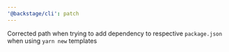 ```yaml
---
'@backstage/cli': patch
---
```


Corrected path when trying to add dependency to respective `package.json` when using `yarn new` templates
